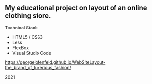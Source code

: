 ## My educational project on layout of an online clothing store.

Technical Stack:
* HTML5 / CSS3
* Less
* FlexBox
* Visual Studio Code

https://georgelofenfeld.github.io/WebSiteLayout-the_brand_of_luxerious_fashion/

2021
